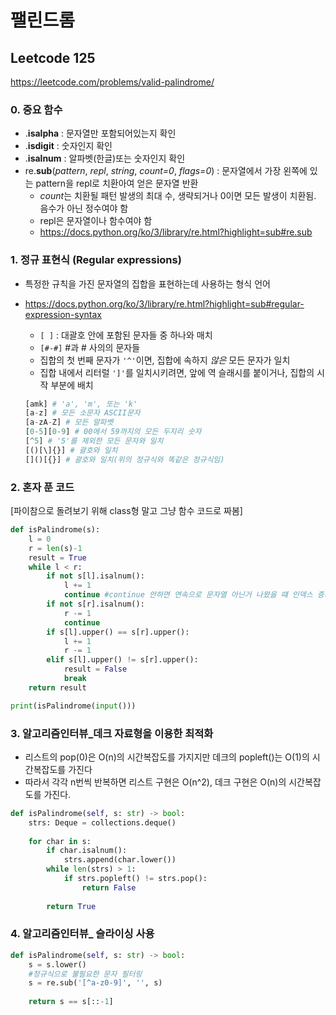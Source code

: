 # 팰린드롬

## Leetcode 125

https://leetcode.com/problems/valid-palindrome/

### 0. 중요 함수

- .**isalpha** : 문자열만 포함되어있는지 확인 
- .**isdigit** : 숫자인지 확인
- .**isalnum** : 알파벳(한글)또는 숫자인지 확인
- re.**sub**(*pattern*, *repl*, *string*, *count=0*, *flags=0*) : 문자열에서 가장 왼쪽에 있는 pattern을 repl로 치환아여 얻은 문자열 반환
  -  *count*는 치환될 패턴 발생의 최대 수, 생략되거나 0이면 모든 발생이 치환됨. 음수가 아닌 정수여야 함
  - repl은 문자열이나 함수여야 함
  - https://docs.python.org/ko/3/library/re.html?highlight=sub#re.sub

### 1. 정규 표현식 (Regular expressions) 

- 특정한 규칙을 가진 문자열의 집합을 표현하는데 사용하는 형식 언어

- https://docs.python.org/ko/3/library/re.html?highlight=sub#regular-expression-syntax

  - `[ ]` : 대괄호 안에 포함된 문자들 중 하나와 매치
  - `[#-#]` #과 # 사의의 문자들
  -  집합의 첫 번째 문자가 `'^'`이면, 집합에 속하지 *않은* 모든 문자가 일치
  - 집합 내에서 리터럴 `']'`를 일치시키려면, 앞에 역 슬래시를 붙이거나, 집합의 시작 부분에 배치

  ```python
  [amk] # 'a', 'm', 또는 'k'
  [a-z] # 모든 소문자 ASCII문자
  [a-zA-Z] # 모든 알파벳
  [0-5][0-9] # 00에서 59까지의 모든 두지리 숫자
  [^5] # '5'를 제외한 모든 문자와 일치
  [()[\]{}] # 괄호와 일치
  []()[{}] # 괄호와 일치(위의 정규식와 똑같은 정규식임)
  ```

  

### 2. 혼자 푼 코드 

[파이참으로 돌려보기 위해 class형 말고 그냥 함수 코드로 짜봄]

```python
def isPalindrome(s):
    l = 0
    r = len(s)-1
    result = True
    while l < r:
        if not s[l].isalnum():
            l += 1
            continue #continue 안하면 연속으로 문자열 아닌거 나왔을 떄 인덱스 증가 안됨!!
        if not s[r].isalnum():
            r -= 1
            continue
        if s[l].upper() == s[r].upper():
            l += 1
            r -= 1
        elif s[l].upper() != s[r].upper():
            result = False
            break
    return result

print(isPalindrome(input()))
```



### 3. 알고리즘인터뷰_데크 자료형을 이용한 최적화

-  리스트의 pop(0)은 O(n)의 시간복잡도를 가지지만 데크의 popleft()는 O(1)의 시간복잡도를 가진다
- 따라서 각각 n번씩 반복하면 리스트 구현은 O(n^2), 데크 구현은 O(n)의 시간복잡도를 가진다.

```python
def isPalindrome(self, s: str) -> bool:
    strs: Deque = collections.deque()
    
    for char in s:
        if char.isalnum():
            strs.append(char.lower())
        while len(strs) > 1:
            if strs.popleft() != strs.pop():
                return False
            
        return True
```



### 4. 알고리즘인터뷰_ 슬라이싱 사용

```python
def isPalindrome(self, s: str) -> bool:
    s = s.lower()
    #정규식으로 불필요한 문자 필터링
    s = re.sub('[^a-z0-9]', '', s)
    
    return s == s[::-1]
```

